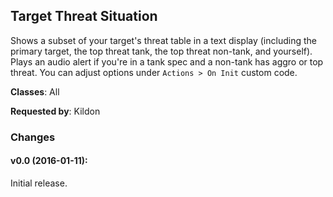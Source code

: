## Target Threat Situation

Shows a subset of your target's threat table in a text display (including the
primary target, the top threat tank, the top threat non-tank, and yourself).
Plays an audio alert if you're in a tank spec and a non-tank has aggro or top
threat. You can adjust options under `Actions > On Init` custom code.

**Classes**: All

**Requested by**: Kildon

### Changes

#### v0.0 (2016-01-11):

Initial release.


